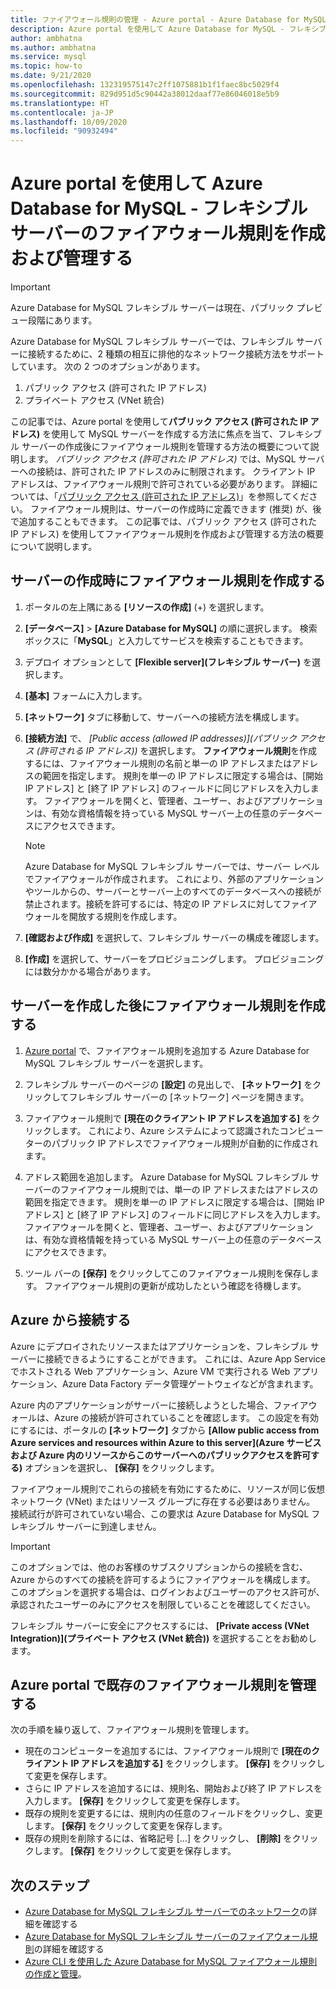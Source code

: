 ```yaml
---
title: ファイアウォール規則の管理 - Azure portal - Azure Database for MySQL - フレキシブル サーバー
description: Azure portal を使用して Azure Database for MySQL - フレキシブル サーバーのファイアウォール規則を作成および管理する
author: ambhatna
ms.author: ambhatna
ms.service: mysql
ms.topic: how-to
ms.date: 9/21/2020
ms.openlocfilehash: 132319575147c2ff1075881b1f1faec8bc5029f4
ms.sourcegitcommit: 829d951d5c90442a38012daaf77e86046018e5b9
ms.translationtype: HT
ms.contentlocale: ja-JP
ms.lasthandoff: 10/09/2020
ms.locfileid: "90932494"
---
```

# <a name="create-and-manage-firewall-rules-for-azure-database-for-mysql---flexible-server-using-the-azure-portal"></a>Azure portal を使用して Azure Database for MySQL - フレキシブル サーバーのファイアウォール規則を作成および管理する

> [!IMPORTANT]
> Azure Database for MySQL フレキシブル サーバーは現在、パブリック プレビュー段階にあります。

Azure Database for MySQL フレキシブル サーバーでは、フレキシブル サーバーに接続するために、2 種類の相互に排他的なネットワーク接続方法をサポートしています。 次の 2 つのオプションがあります。

1. パブリック アクセス (許可された IP アドレス)
2. プライベート アクセス (VNet 統合)

この記事では、Azure portal を使用して**パブリック アクセス (許可された IP アドレス)** を使用して MySQL サーバーを作成する方法に焦点を当て、フレキシブル サーバーの作成後にファイアウォール規則を管理する方法の概要について説明します。 *パブリック アクセス (許可された IP アドレス)* では、MySQL サーバーへの接続は、許可された IP アドレスのみに制限されます。 クライアント IP アドレスは、ファイアウォール規則で許可されている必要があります。 詳細については、「[パブリック アクセス (許可された IP アドレス)](./concepts-networking.md#public-access-allowed-ip-addresses)」を参照してください。 ファイアウォール規則は、サーバーの作成時に定義できます (推奨) が、後で追加することもできます。 この記事では、パブリック アクセス (許可された IP アドレス) を使用してファイアウォール規則を作成および管理する方法の概要について説明します。

## <a name="create-a-firewall-rule-when-creating-a-server"></a>サーバーの作成時にファイアウォール規則を作成する

1. ポータルの左上隅にある **[リソースの作成]** (+) を選択します。
2. **[データベース]**  >  **[Azure Database for MySQL]** の順に選択します。 検索ボックスに「**MySQL**」と入力してサービスを検索することもできます。
3. デプロイ オプションとして **[Flexible server]\(フレキシブル サーバー\)** を選択します。
4. **[基本]** フォームに入力します。
5. **[ネットワーク]** タブに移動して、サーバーへの接続方法を構成します。
6. **[接続方法]** で、 *[Public access (allowed IP addresses)]\(パブリック アクセス (許可される IP アドレス)\)* を選択します。 **ファイアウォール規則**を作成するには、ファイアウォール規則の名前と単一の IP アドレスまたはアドレスの範囲を指定します。 規則を単一の IP アドレスに限定する場合は、[開始 IP アドレス] と [終了 IP アドレス] のフィールドに同じアドレスを入力します。 ファイアウォールを開くと、管理者、ユーザー、およびアプリケーションは、有効な資格情報を持っている MySQL サーバー上の任意のデータベースにアクセスできます。
   > [!Note]
   > Azure Database for MySQL フレキシブル サーバーでは、サーバー レベルでファイアウォールが作成されます。 これにより、外部のアプリケーションやツールからの、サーバーとサーバー上のすべてのデータベースへの接続が禁止されます。接続を許可するには、特定の IP アドレスに対してファイアウォールを開放する規則を作成します。

7. **[確認および作成]** を選択して、フレキシブル サーバーの構成を確認します。
8.  **[作成]** を選択して、サーバーをプロビジョニングします。 プロビジョニングには数分かかる場合があります。

## <a name="create-a-firewall-rule-after-server-is-created"></a>サーバーを作成した後にファイアウォール規則を作成する

1. [Azure portal](https://portal.azure.com/) で、ファイアウォール規則を追加する Azure Database for MySQL フレキシブル サーバーを選択します。
2. フレキシブル サーバーのページの **[設定]** の見出しで、 **[ネットワーク]** をクリックしてフレキシブル サーバーの [ネットワーク] ページを開きます。

   <!--:::image type="content" source="./media/howto-manage-firewall-portal/1-connection-security.png" alt-text="Azure portal - click Connection Security":::-->

3. ファイアウォール規則で **[現在のクライアント IP アドレスを追加する]** をクリックします。 これにより、Azure システムによって認識されたコンピューターのパブリック IP アドレスでファイアウォール規則が自動的に作成されます。

   <!--:::image type="content" source="./media/howto-manage-firewall-portal/2-add-my-ip.png" alt-text="Azure portal - click Connection Security" を検索します)。

   <!--:::image type="content" source="./media/howto-manage-firewall-portal/3-what-is-my-ip.png" alt-text="Azure portal - click Connection Security":::-->

5. アドレス範囲を追加します。 Azure Database for MySQL フレキシブル サーバーのファイアウォール規則では、単一の IP アドレスまたはアドレスの範囲を指定できます。 規則を単一の IP アドレスに限定する場合は、[開始 IP アドレス] と [終了 IP アドレス] のフィールドに同じアドレスを入力します。 ファイアウォールを開くと、管理者、ユーザー、およびアプリケーションは、有効な資格情報を持っている MySQL サーバー上の任意のデータベースにアクセスできます。

   <!--:::image type="content" source="./media/howto-manage-firewall-portal/4-specify-addresses.png" alt-text="Azure portal - click Connection Security":::-->

6. ツール バーの **[保存]** をクリックしてこのファイアウォール規則を保存します。 ファイアウォール規則の更新が成功したという確認を待機します。

   <!--:::image type="content" source="./media/howto-manage-firewall-portal/5-save-firewall-rule.png" alt-text="Azure portal - click Connection Security":::-->

## <a name="connect-from-azure"></a>Azure から接続する

Azure にデプロイされたリソースまたはアプリケーションを、フレキシブル サーバーに接続できるようにすることができます。 これには、Azure App Service でホストされる Web アプリケーション、Azure VM で実行される Web アプリケーション、Azure Data Factory データ管理ゲートウェイなどが含まれます。

Azure 内のアプリケーションがサーバーに接続しようとした場合、ファイアウォールは、Azure の接続が許可されていることを確認します。 この設定を有効にするには、ポータルの **[ネットワーク]** タブから **[Allow public access from Azure services and resources within Azure to this server]\(Azure サービスおよび Azure 内のリソースからこのサーバーへのパブリックアクセスを許可する\)** オプションを選択し、 **[保存]** をクリックします。

ファイアウォール規則でこれらの接続を有効にするために、リソースが同じ仮想ネットワーク (VNet) またはリソース グループに存在する必要はありません。 接続試行が許可されていない場合、この要求は Azure Database for MySQL フレキシブル サーバーに到達しません。

> [!IMPORTANT]
> このオプションでは、他のお客様のサブスクリプションからの接続を含む、Azure からのすべての接続を許可するようにファイアウォールを構成します。 このオプションを選択する場合は、ログインおよびユーザーのアクセス許可が、承認されたユーザーのみにアクセスを制限していることを確認してください。
>
> フレキシブル サーバーに安全にアクセスするには、 **[Private access (VNet Integration)]\(プライベート アクセス (VNet 統合)\)** を選択することをお勧めします。
>

## <a name="manage-existing-firewall-rules-through-the-azure-portal"></a>Azure portal で既存のファイアウォール規則を管理する

次の手順を繰り返して、ファイアウォール規則を管理します。

- 現在のコンピューターを追加するには、ファイアウォール規則で **[現在のクライアント IP アドレスを追加する]** をクリックします。 **[保存]** をクリックして変更を保存します。
- さらに IP アドレスを追加するには、規則名、開始および終了 IP アドレスを入力します。 **[保存]** をクリックして変更を保存します。
- 既存の規則を変更するには、規則内の任意のフィールドをクリックし、変更します。 **[保存]** をクリックして変更を保存します。
- 既存の規則を削除するには、省略記号 [...] をクリックし、 **[削除]** をクリックします。 **[保存]** をクリックして変更を保存します。

## <a name="next-steps"></a>次のステップ
- [Azure Database for MySQL フレキシブル サーバーでのネットワーク](./concepts-networking.md)の詳細を確認する
- [Azure Database for MySQL フレキシブル サーバーのファイアウォール規則](./concepts-networking.md#public-access-allowed-ip-addresses)の詳細を確認する
- [Azure CLI を使用した Azure Database for MySQL ファイアウォール規則の作成と管理](./how-to-manage-firewall-cli.md)。